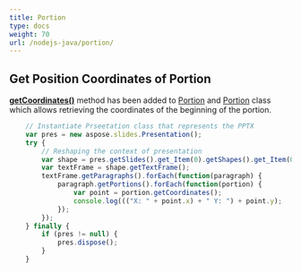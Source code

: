 ```yaml
---
title: Portion
type: docs
weight: 70
url: /nodejs-java/portion/
---
```


## **Get Position Coordinates of Portion**
[**getCoordinates()**](https://reference.aspose.com/slides/nodejs-java/aspose.slides/Portion#getCoordinates--) method has been added to [Portion](https://reference.aspose.com/slides/nodejs-java/aspose.slides/nterfaces/IPortion) and [Portion](https://reference.aspose.com/slides/nodejs-java/aspose.slides/classes/Portion) class which allows retrieving the coordinates of the beginning of the portion.

```javascript
    // Instantiate Prseetation class that represents the PPTX
    var pres = new aspose.slides.Presentation();
    try {
        // Reshaping the context of presentation
        var shape = pres.getSlides().get_Item(0).getShapes().get_Item(0);
        var textFrame = shape.getTextFrame();
        textFrame.getParagraphs().forEach(function(paragraph) {
            paragraph.getPortions().forEach(function(portion) {
                var point = portion.getCoordinates();
                console.log((("X: " + point.x) + " Y: ") + point.y);
            });
        });
    } finally {
        if (pres != null) {
            pres.dispose();
        }
    }
```
